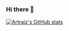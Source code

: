 ### Hi there 👋
[![Artrajz's GitHub stats](https://github-readme-stats.vercel.app/api?username=artrajz)](https://github.com/anuraghazra/github-readme-stats)
<!--
**Artrajz/artrajz** is a ✨ _special_ ✨ repository because its `README.md` (this file) appears on your GitHub profile.

Here are some ideas to get you started:

- 🔭 I’m currently working on ...
- 🌱 I’m currently learning ...
- 👯 I’m looking to collaborate on ...
- 🤔 I’m looking for help with ...
- 💬 Ask me about ...
- 📫 How to reach me: ...
- 😄 Pronouns: ...
- ⚡ Fun fact: ...
-->
